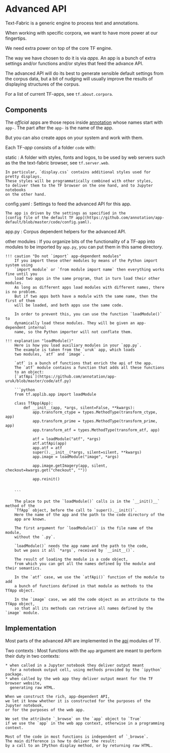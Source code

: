 # Advanced API

Text-Fabric is a generic engine to process text and annotations.

When working with specific corpora, we want to have more power at our fingertips.

We need extra power on top of the core TF engine.

The way we have chosen to do it is via *apps*.
An app is a bunch of extra settings and/or functions and/or styles
that feed the advance API.

The advanced API will do its best to generate sensible default settings from
the corpus data, but a bit of nudging will usually improve the results of displaying
structures of the corpus.

For a list of current TF-apps, see `tf.about.corpora`.

## Components

The *official* apps are those repos inside 
[annotation](https://github.com/annotation)
whose names start with `app-`.
The part after the `app-` is the name of the app.

But you can also create apps on your system and work with them.

Each TF-*app* consists of a folder `code` with:

static
:   A folder with styles, fonts and logos, to be used by web servers such as the the
    text-fabric browser, see `tf.server.web`.

    In particular, `display.css` contains additional styles used for pretty displays.
    These styles will be programmatically combined with other styles,
    to deliver them to the TF browser on the one hand, and to Jupyter notebooks
    on the other hand.

config.yaml
:   Settings to feed the advanced API for this app.

    The app is driven by the settings as specified in the 
    [config file of the default TF app](https://github.com/annotation/app-default/blob/master/code/config.yaml).

app.py
:   Corpus dependent helpers for the advanced API.

other modules
:   If you organize bits of the functionality of a TF-app into modules
    to be imported by `app.py`, you can put them in this same directory.

    !!! caution "Do not `import` app-dependent modules"
        If you import these other modules by means of the Python import system using 
        `import module` or `from module import name` then everything works fine until you
        load two apps in the same program, that in turn load their other modules.
        As long as different apps load modules with different names, there is no problem.
        But if two apps both have a module with the same name, then the first of them
        will be loaded, and both apps use the same code.

        In order to prevent this, you can use the function `loadModule()` to
        dynamically load these modules. They will be given an app-dependent internal
        name, so the Python importer will not conflate them.

    !!! explanation "loadModule()"
        Here is how you load auxiliary modules in your `app.py`.
        The example is taken from the `uruk` app, which loads
        two modules, `atf` and `image`.

        `atf` is a bunch of functions that enrich the api of the app.
        The `atf` module contains a function that adds all these functions
        to an object: 
        [`atfApi`](https://github.com/annotation/app-uruk/blob/master/code/atf.py)

        ```python
        from tf.applib.app import loadModule

        class TfApp(App):
            def __init__(app, *args, silent=False, **kwargs):
                app.transform_ctype = types.MethodType(transform_ctype, app)
                app.transform_prime = types.MethodType(transform_prime, app)
                app.transform_atf = types.MethodType(transform_atf, app)

                atf = loadModule("atf", *args)
                atf.atfApi(app)
                app.atf = atf
                super().__init__(*args, silent=silent, **kwargs)
                app.image = loadModule("image", *args)

                app.image.getImagery(app, silent, checkout=kwargs.get("checkout", ""))

                app.reinit()


        ```

        The place to put the `loadModule()` calls is in the `__init()__` method of the
        `TfApp` object, before the call to `super().__init()`.
        Here the name of the app and the path to the code directory of the
        app are known.

        The first argument for `loadModule()` is the file name of the module,
        without the `.py`.

        `loadModule()` needs the app name and the path to the code,
        but we pass it all `*args`, received by `__init__()`.

        The result of loading the module is a code object,
        from which you can get all the names defined by the module and their semantics.

        In the `atf` case, we use the `atfApi()` function of the module to add 
        a bunch of functions defined in that module as methods to the TfApp object.

        In the `image` case, we add the code object as an attribute to the TfApp object,
        so that all its methods can retrieve all names defined by the `image` module.

## Implementation

Most parts of the advanced API are implemented in the
[api](https://github.com/annotation/text-fabric/blob/master/tf/applib)
modules of TF.

Two contexts
:   Most functions with the `app` argument are meant to perform their duty
    in two contexts:

    * when called in a Jupyter notebook they deliver output meant
      for a notebook output cell, using methods provided by the `ipython` package.
    * when called by the web app they deliver output meant for the TF browser website,
      generating raw HTML.

    When we construct the rich, app-dependent API,
    we let it know whether it is constructed for the purposes of the Jupyter notebook,
    or for the purposes of the web app.

    We set the attribute `_browse` on the `app` object to `True` 
    if we use the `app` in the web app context, otherwise in a programming context.

    Most of the code in most functions is independent of `_browse`.
    The main difference is how to deliver the result:
    by a call to an IPython display method, or by returning raw HTML.
